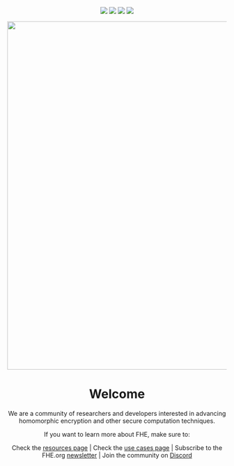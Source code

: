<p align="center">
<a href="https://fhe.org"><img src="https://img.shields.io/badge/Visit-Website-%231231EA"></a>
<a href="https://discord.fhe.org"><img src="https://img.shields.io/badge/Join-Discord%20server-%237289da"></a>
<a href="https://twitter.com/fhe_org"><img src="https://img.shields.io/badge/Follow-on%20Twitter-%2300acee"></a>
<a href="https://www.meetup.com/fhe-org"><img src="https://img.shields.io/badge/Register-on%20Meetup-%23e51937"></a>
</p>

<p align="center">
<img width="800" src="https://user-images.githubusercontent.com/5758427/180978488-db825482-5a58-4c7c-9589-c494a6f0be04.png"> 
</p>

<h1 align="center"> Welcome</h1>
  
<p align="center">We are a community of researchers and developers interested in advancing homomorphic encryption and other secure computation techniques.</p>

<p align="center">If you want to learn more about FHE, make sure to:</p>

<p align="center">Check the <a href="https://github.com/FHE-org/fhe-org/blob/main/RESOURCES.md">resources page</a> | Check the <a href="https://github.com/FHE-org/fhe-org/blob/main/USE-CASES.md">use cases page</a> | Subscribe to the FHE.org <a href="https://fheorg.substack.com/">newsletter</a> | Join the community on <a href="https://discord.fhe.org" target="_blank">Discord</a>
</>
